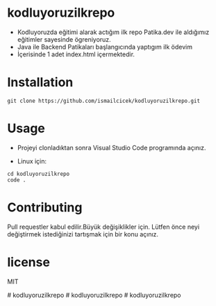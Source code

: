 # kodluyoruzilkrepo
* Kodluyoruzda eğitimi alarak actığım ilk repo
Patika.dev ile aldığımız eğitimler sayesinde ögreniyoruz.
* Java ile Backend Patikaları başlangıcında yaptıgım ilk ödevim
* İçerisinde 1 adet index.html içermektedir.



# Installation

``` 
git clone https://github.com/ismailcicek/kodluyoruzilkrepo.git
```






# Usage
* Projeyi clonladıktan sonra Visual Studio Code programında açınız.


* Linux için:


``` 
cd kodluyoruzilkrepo
code .
```

# Contributing
Pull requestler kabul edilir.Büyük değişiklikler için. Lütfen önce neyi değiştirmek istediğinizi tartışmak için bir konu açınız.

# license 
MIT




#   k o d l u y o r u z i l k r e p o  
 #   k o d l u y o r u z i l k r e p o  
 #   k o d l u y o r u z i l k r e p o  
 